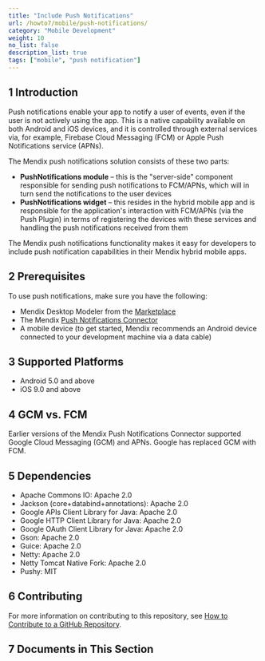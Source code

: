 ```yaml
---
title: "Include Push Notifications"
url: /howto7/mobile/push-notifications/
category: "Mobile Development"
weight: 10
no_list: false
description_list: true 
tags: ["mobile", "push notification"]
---
```


## 1 Introduction

Push notifications enable your app to notify a user of events, even if the user is not actively using the app. This is a native capability available on both Android and iOS devices, and it is controlled through external services via, for example, Firebase Cloud Messaging (FCM) or Apple Push Notifications service (APNs).

The Mendix push notifications solution consists of these two parts:

* **PushNotifications module** – this is the "server-side" component responsible for sending push notifications to FCM/APNs, which will in turn send the notifications to the user devices
* **PushNotifications widget** – this resides in the hybrid mobile  app and is responsible for the application's interaction with FCM/APNs (via the Push Plugin) in terms of registering the devices with these services and handling the push notifications received from them

The Mendix push notifications functionality makes it easy for developers to include push notification capabilities in their Mendix hybrid mobile apps.

## 2 Prerequisites

To use push notifications, make sure you have the following:

* Mendix Desktop Modeler from the [Marketplace](https://marketplace.mendix.com/link/studiopro/)
* The Mendix [Push Notifications Connector](/appstore/modules/push-notifications/)
* A mobile device (to get started, Mendix recommends an Android device connected to your development machine via a data cable)

## 3 Supported Platforms

* Android 5.0 and above
* iOS 9.0 and above

## 4 GCM vs. FCM

Earlier versions of the Mendix Push Notifications Connector supported Google Cloud Messaging (GCM) and APNs. Google has replaced GCM with FCM.

## 5 Dependencies

* Apache Commons IO: Apache 2.0
* Jackson (core+databind+annotations): Apache 2.0
* Google APIs Client Library for Java: Apache 2.0
* Google HTTP Client Library for Java: Apache 2.0
* Google OAuth Client Library for Java: Apache 2.0
* Gson: Apache 2.0
* Guice: Apache 2.0
* Netty: Apache 2.0
* Netty Tomcat Native Fork: Apache 2.0
* Pushy: MIT

## 6 Contributing

For more information on contributing to this repository, see [How to Contribute to a GitHub Repository](/howto7/collaboration-requirements-management/contribute-to-a-github-repository/).

## 7 Documents in This Section

